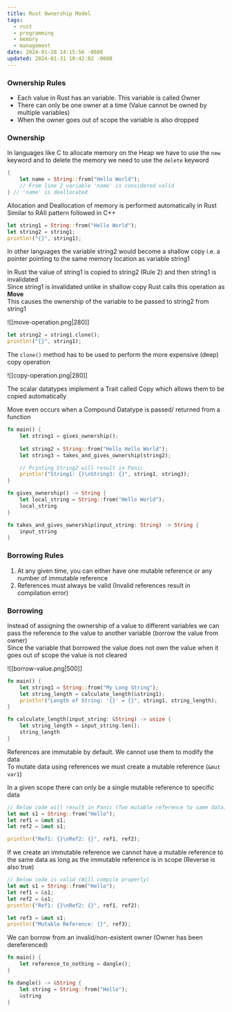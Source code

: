 ```yaml
---
title: Rust Ownership Model
tags:
  - rust
  - programming
  - memory
  - management
date: 2024-01-28 14:15:56 -0600
updated: 2024-01-31 10:42:02 -0600
---
```


### Ownership Rules

* Each value in Rust has an variable. This variable is called Owner  
* There can only be one owner at a time (Value cannot be owned by multiple variables)  
* When the owner goes out of scope the variable is also dropped

### Ownership

In languages like C to allocate memory on the Heap we have to use the `new` keyword and to delete the memory we need to use the `delete` keyword  

```rust
{
	let name = String::from("Hello World");
	// From line 2 variable 'name' is considered valid
} // 'name' is deallocated
```

Allocation and Deallocation of memory is performed automatically in Rust  
Similar to RAII pattern followed in C++

```rust
let string1 = String::from("Hello World");
let string2 = string1;
println!("{}", string1);
```

In other languages the variable string2 would become a shallow copy i.e. a pointer pointing to the same memory location as variable string1  

In Rust the value of string1 is copied to string2 (Rule 2) and then string1 is invalidated  
Since string1 is invalidated unlike in shallow copy Rust calls this operation as **Move**  
This causes the ownership of the variable to be passed to string2 from string1

![[move-operation.png|280]]

```rust
let string2 = string1.clone();
println!("{}", string1);
```

The `clone()` method has to be used to perform the more expensive (deep) copy operation  

![[copy-operation.png|280]]

The scalar datatypes implement a Trait called Copy which allows them to be copied automatically

Move even occurs when a Compound Datatype is passed/ returned from a function

```rust
fn main() {
    let string1 = gives_ownership();
    
    let string2 = String::from("Hello Hello World");
    let string3 = takes_and_gives_ownership(string2);

	// Printing String2 will result in Panic
    println!("String1: {}\nString3: {}", string1, string3);
}

fn gives_ownership() -> String {
    let local_string = String::from("Hello World");
    local_string
}

fn takes_and_gives_ownership(input_string: String) -> String {
    input_string
}

```

### Borrowing Rules

1. At any given time, you can either have one mutable reference or any number of immutable reference
2. References must always be valid (Invalid references result in compilation error)

### Borrowing

Instead of assigning the ownership of a value to different variables we can pass the reference to the value to another variable (borrow the value from owner)  
Since the variable that borrowed the value does not own the value when it goes out of scope the value is not cleared

![[borrow-value.png|500]]

```rust
fn main() {
    let string1 = String::from("My Long String");
    let string_length = calculate_length(&string1);
    println!("Length of String: '{}' = {}", string1, string_length);
}

fn calculate_length(input_string: &String) -> usize {
    let string_length = input_string.len();
    string_length
}
```

References are immutable by default. We cannot use them to modify the data  
To mutate data using references we must create a mutable reference (`&mut var1`)  

In a given scope there can only be a single mutable reference to specific data

```rust
// Below code will result in Panic (Two mutable reference to same data)
let mut s1 = String::from("Hello");
let ref1 = &mut s1;
let ref2 = &mut s1;

println!("Ref1: {}\nRef2: {}", ref1, ref2);
```

If we create an immutable reference we cannot have a mutable reference to the same data as long as the immutable reference is in scope (Reverse is also true)

```rust
// Below code is valid (Will compile properly)
let mut s1 = String::from("Hello");
let ref1 = &s1;
let ref2 = &s1;
println!("Ref1: {}\nRef2: {}", ref1, ref2);

let ref3 = &mut s1;
println!("Mutable Reference: {}", ref3);
```

We can borrow from an invalid/non-existent owner (Owner has been dereferenced)

```rust
fn main() {
    let reference_to_nothing = dangle();
}

fn dangle() -> &String {
    let string = String::from("Hello");
    &string
}
```
